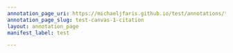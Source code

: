 ```yaml
---
annotation_page_uri: https://michaeljfaris.github.io/test/annotations/test-canvas-1-citation.json
annotation_page_slug: test-canvas-1-citation
layout: annotation_page
manifest_label: test

---
```

